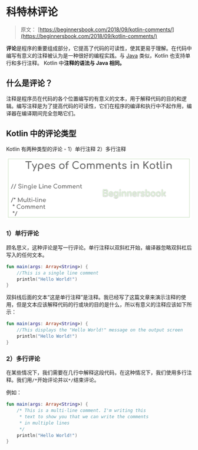 # 科特林评论

> 原文： [https://beginnersbook.com/2018/09/kotlin-comments/](https://beginnersbook.com/2018/09/kotlin-comments/)

**评论**是程序的重要组成部分，它提高了代码的可读性，使其更易于理解。在代码中编写有意义的注释被认为是一种很好的编程实践。与 [Java](https://beginnersbook.com/java-tutorial-for-beginners-with-examples/) 类似，Kotlin 也支持单行和多行注释。 Kotlin 中**注释的语法与 Java 相同。**

## 什么是评论？

注释是程序员在代码的各个位置编写的有意义的文本，用于解释代码的目的和逻辑。编写注释是为了提高代码的可读性，它们在程序的编译和执行中不起作用，编译器在编译期间完全忽略它们。

## Kotlin 中的评论类型

Kotlin 有两种类型的评论 - 1）单行注释 2）多行注释

![kotlin comments](img/facc108a5a8e827bbc39aff5528e5d54.jpg)

### 1）单行评论

顾名思义，这种评论是写一行评论。单行注释以双斜杠开始，编译器忽略双斜杠后写入的任何文本。

```kotlin
fun main(args: Array<String>) {
    //This is a single line comment
    println("Hello World!")
}
```

双斜线后面的文本“这是单行注释”是注释。我已经写了这篇文章来演示注释的使用，但是文本应该解释代码的行或块的目的是什么，所以有意义的注释应该如下所示：

```kotlin
fun main(args: Array<String>) {
    //This displays the "Hello World!" message on the output screen
    println("Hello World!")
}
```

### 2）多行评论

在某些情况下，我们需要在几行中解释这段代码，在这种情况下，我们使用多行注释。我们用`/*`开始评论并以`*/`结束评论。

例如：

```kotlin
fun main(args: Array<String>) {
    /* This is a multi-line comment. I'm writing this 
     * text to show you that we can write the comments
     * in multiple lines
     */
    println("Hello World!")
}
```